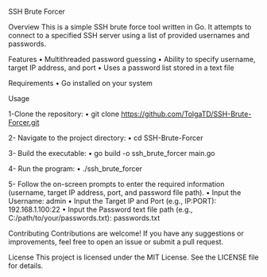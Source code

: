 SSH Brute Forcer

Overview
This is a simple SSH brute force tool written in Go. It attempts to connect to a specified SSH server using a list of provided usernames and passwords.

Features
•	Multithreaded password guessing
•	Ability to specify username, target IP address, and port
•	Uses a password list stored in a text file

Requirements
•	Go installed on your system

Usage

1-Clone the repository:
•	git clone https://github.com/TolgaTD/SSH-Brute-Forcer.git

2- Navigate to the project directory:
•	cd SSH-Brute-Forcer

3- Build the executable:
•	go build -o ssh_brute_forcer main.go

4- Run the program:
•	./ssh_brute_forcer

5- Follow the on-screen prompts to enter the required information (username, target IP address, port, and password file path).
•	Input the Username: admin
•	Input the Target IP and Port (e.g., IP:PORT): 192.168.1.100:22
•	Input the Password text file path (e.g., C:/path/to/your/passwords.txt): passwords.txt


Contributing
Contributions are welcome! If you have any suggestions or improvements, feel free to open an issue or submit a pull request.

License
This project is licensed under the MIT License. See the LICENSE file for details.

